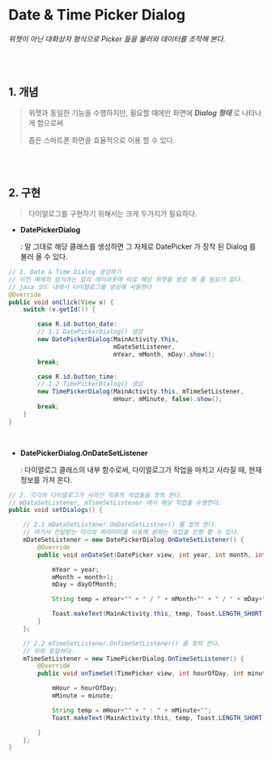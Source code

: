 # Date & Time Picker Dialog

###### 위젯이 아닌 대화상자 형식으로 Picker 들을 불러와 데이터를 조작해 본다.

<br>

## 1. 개념

> 위젯과 동일한 기능을 수행하지만, 필요할 때에만 화면에 ___Dialog 형태___ 로 나타나게 함으로써
>
> 좁은 스마트폰 화면을 효율적으로 이용 할 수 있다.

<br>

<br>

## 2. 구현

> 다이얼로그를 구현하기 위해서는 크게 두가지가 필요하다.

- __DatePickerDialog__

  : 말 그대로 해당 클래스를 생성하면 그 자체로 DatePicker 가 장착 된 Dialog 를 불러 올 수 있다.

```java
// 1. Date & Time Dialog 생성하기
// 이전 예제의 방식과는 달리 레이아웃에 따로 해당 위젯을 생성 해 줄 필요가 없다.
// java 코드 내에서 다이얼로그를 생성해 사용한다
@Override
public void onClick(View v) {
	switch (v.getId()) {

		case R.id.button_date:
		// 1.1 DatePickerDialog() 생성
		new DatePickerDialog(MainActivity.this, 
                             mDateSetListener, 
                             mYear, mMonth, mDay).show();
		break;

		case R.id.button_time:
		// 1.2 TimePickerDialog() 생성
		new TimePickerDialog(MainActivity.this, mTimeSetListener, 
                             mHour, mMinute, false).show();
		break;
	}
}
```

<br>

- __DatePickerDialog.OnDateSetListener__

  : 다이얼로그 클래스의 내부 함수로써, 다이얼로그가 작업을 마치고 사라질 때, 현재 정보를 가져 온다.

```java
// 2. 각각의 다이얼로그가 사라진 직후의 작업들을 정의 한다.
// mDataSetListener, mTimeSetListener 에서 해당 작업을 수행한다.
public void setDialogs() {

	// 2.1 mDataSetListener.OnDateSetListner() 를 정의 한다.
	// 여기서 전달받는 각각의 파라미터를 이용해 원하는 작업을 진행 할 수 있다.
	mDateSetListener = new DatePickerDialog.OnDateSetListener() {
		@Override
		public void onDateSet(DatePicker view, int year, int month, int dayOfMonth) {

			mYear = year;
			mMonth = month+1;
			mDay = dayOfMonth;

			String temp = mYear+"" + " / " + mMonth+"" + " / " + mDay+"";

			Toast.makeText(MainActivity.this, temp, Toast.LENGTH_SHORT).show();
		}
	};

	// 2.2 mTimeSetListener.OnTimeSetListener() 를 정의 한다.
	// 위와 동일하다.
	mTimeSetListener = new TimePickerDialog.OnTimeSetListener() {
		@Override
		public void onTimeSet(TimePicker view, int hourOfDay, int minute) {

			mHour = hourOfDay;
			mMinute = minute;

			String temp = mHour+"" + " : " + mMinute+"";
			Toast.makeText(MainActivity.this, temp, Toast.LENGTH_SHORT).show();

		}
	};
}
```
